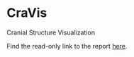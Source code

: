 # CraVis
Cranial Structure Visualization

Find the read-only link to the report [here](https://www.overleaf.com/read/rzhhghrfxfqv).
